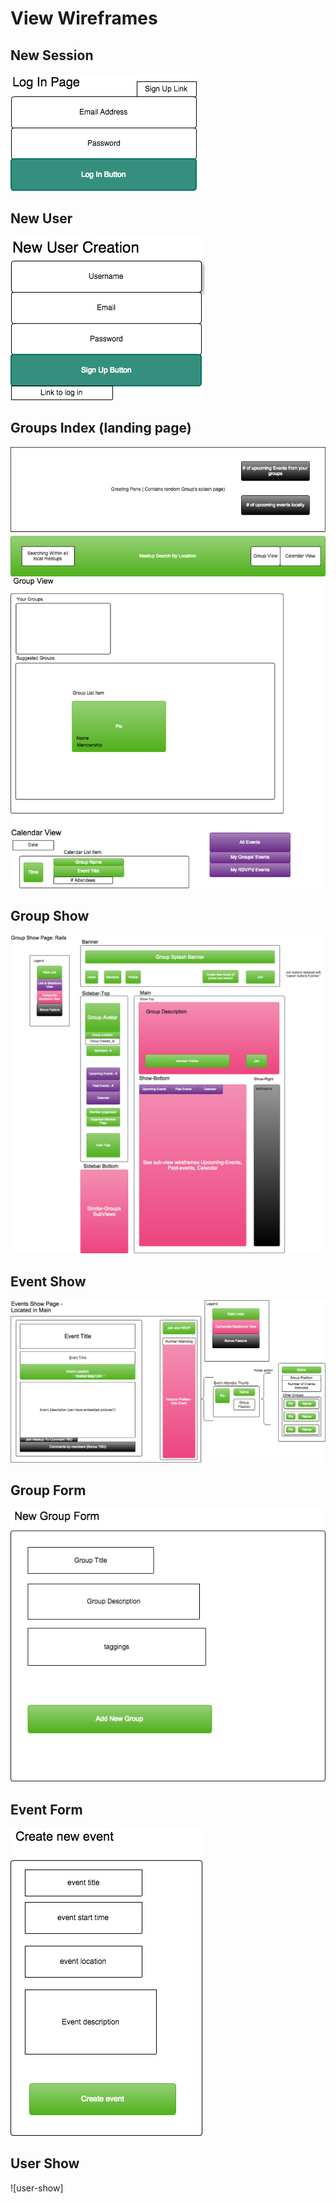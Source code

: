 # View Wireframes

## New Session
![session-new]

## New User
![user-new]

## Groups Index (landing page)
![groups-index]

## Group Show
![group-show]

## Event Show
![event-show]

## Group Form
![group-new]

## Event Form
![event-new]

## User Show
![user-show]

[session-new]: ./wireframes/session_new.png
[groups-index]: ./wireframes/groups_index.png
[group-show]: ./wireframes/group_show.png
[event-show]: ./wireframes/event_show.png
[group-new]: ./wireframes/group_new.png
[event-new]: ./wireframes/event_new.png
[user-new]: ./wireframes/user_new.png
[user_show]: ./wireframes/member_show.png
